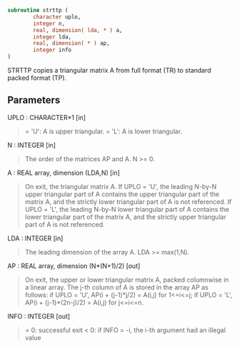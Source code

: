 ```fortran
subroutine strttp (
        character uplo,
        integer n,
        real, dimension( lda, * ) a,
        integer lda,
        real, dimension( * ) ap,
        integer info
)
```

STRTTP copies a triangular matrix A from full format (TR) to standard
packed format (TP).

## Parameters
UPLO : CHARACTER\*1 [in]
> = 'U':  A is upper triangular.
> = 'L':  A is lower triangular.

N : INTEGER [in]
> The order of the matrices AP and A.  N >= 0.

A : REAL array, dimension (LDA,N) [in]
> On exit, the triangular matrix A.  If UPLO = 'U', the leading
> N-by-N upper triangular part of A contains the upper
> triangular part of the matrix A, and the strictly lower
> triangular part of A is not referenced.  If UPLO = 'L', the
> leading N-by-N lower triangular part of A contains the lower
> triangular part of the matrix A, and the strictly upper
> triangular part of A is not referenced.

LDA : INTEGER [in]
> The leading dimension of the array A.  LDA >= max(1,N).

AP : REAL array, dimension (N\*(N+1)/2) [out]
> On exit, the upper or lower triangular matrix A, packed
> columnwise in a linear array. The j-th column of A is stored
> in the array AP as follows:
> if UPLO = 'U', AP(i + (j-1)\*j/2) = A(i,j) for 1<=i<=j;
> if UPLO = 'L', AP(i + (j-1)\*(2n-j)/2) = A(i,j) for j<=i<=n.

INFO : INTEGER [out]
> = 0:  successful exit
> < 0:  if INFO = -i, the i-th argument had an illegal value
